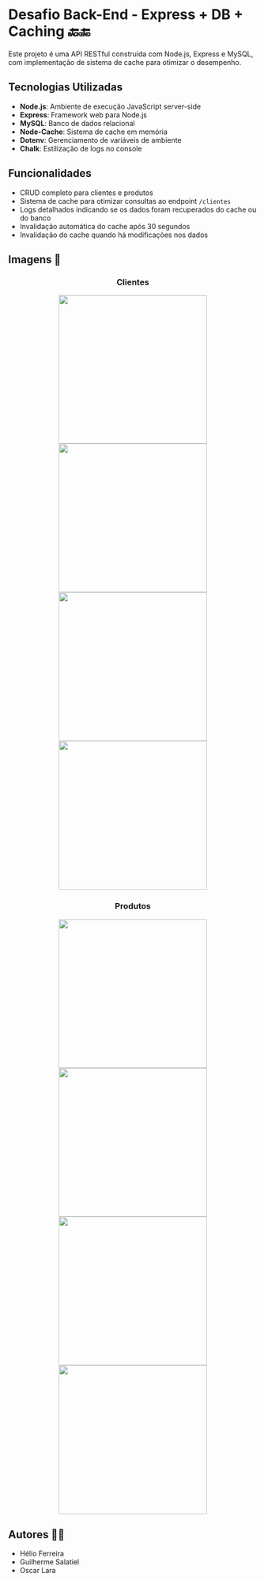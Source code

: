 
# Desafio Back-End - Express + DB + Caching 🔙🔚

Este projeto é uma API RESTful construída com Node.js, Express e MySQL, com implementação de sistema de cache para otimizar o desempenho.

## Tecnologias Utilizadas

- **Node.js**: Ambiente de execução JavaScript server-side
- **Express**: Framework web para Node.js
- **MySQL**: Banco de dados relacional
- **Node-Cache**: Sistema de cache em memória
- **Dotenv**: Gerenciamento de variáveis de ambiente
- **Chalk**: Estilização de logs no console

## Funcionalidades

- CRUD completo para clientes e produtos
- Sistema de cache para otimizar consultas ao endpoint `/clientes`
- Logs detalhados indicando se os dados foram recuperados do cache ou do banco
- Invalidação automática do cache após 30 segundos
- Invalidação do cache quando há modificações nos dados


## Imagens 📸
<div align="center">
<h3>Clientes</h3>
<img src="https://github.com/user-attachments/assets/62af3c72-6900-416e-86d5-4de1cb417369" width=300px />
<img src="https://github.com/user-attachments/assets/7c6d1337-6a97-4f99-a401-c95e7a9c7ae0" width=300px /><br>
<img src="https://github.com/user-attachments/assets/d55ce07e-d387-4910-93fe-48d25486b065" width=300px />
<img src="https://github.com/user-attachments/assets/57fead00-001d-42ce-892c-56540032bcdd" width=300px />
</div>
<div align="center">
  <h3>Produtos</h3>
  <img src="https://github.com/user-attachments/assets/3e6edff4-9ca1-4f5a-8d56-e3748356b86f" width=300px />
  <img src="https://github.com/user-attachments/assets/99be301c-a929-4f39-9808-def409a8b33d" width=300px /><br>
  <img src="https://github.com/user-attachments/assets/9336ba29-dd36-474f-b4a0-85c6929f6b97" width=300px />
  <img src="https://github.com/user-attachments/assets/19fc3715-4a4c-4171-9e8f-c2b034ca217b" width=300px />
</div>

## Autores 🧑‍🚀
 * Hélio Ferreira
 * Guilherme Salatiel
 * Oscar Lara
